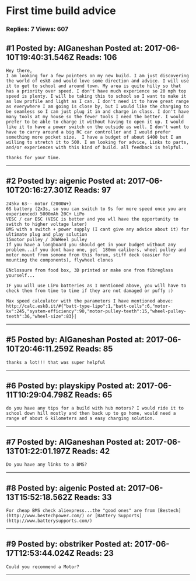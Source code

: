 # First time build advice

### Replies: 7 Views: 607

## \#1 Posted by: AIGaneshan Posted at: 2017-06-10T19:40:31.546Z Reads: 106

```
Hey there, 
I am looking for a few pointers on my new build. I am just discovering the world of esk8 and would love some direction and advice. I will use it to get to school and around town. My area is quite hilly so that has a priority over speed. I don't have much experience so 20 mph top speed is plenty. I will be taking this to school so I want to make it as low profile and light as I can. I don't need it to have great range as everywhere I am going is close by, but I would like the charging to be seamless so I can just plug it in and charge in class. I don't have many tools at my house so the fewer tools I need the better. I would prefer to be able to charge it without having to open it up. I would like it to have a power switch on the outside as well. I don't want to have to carry around a big RC car controller and I would prefer something more pocket size.  I have a budget of about $400 but I am willing to stretch it to 500. I am looking for advice, Links to parts, and/or experiences with this kind of build. all feedback is helpful.

thanks for your time.
```

---
## \#2 Posted by: aigenic Posted at: 2017-06-10T20:16:27.301Z Reads: 97

```
245kv 63-- motor (2000W+)
6S battery (2x3s, so you can switch to 9s for more speed once you are experienced) 5000mAh 20C+ LiPo
VESC / car ESC (VESC is better and you wll have the opportunity to switch to higher voltage later)
BMS with a switch + power supply (I cant give any advice about it) for ultimate plug and play solution
15motor pulley / 36WHeel pulley
If you have a longboard you should get in your budget without any problem...if you dont have one, get  180mm calibers, wheel pulley and motor mount from somone from this forum, stiff deck (easier for mounting the components), flywheel clones

ENclossure from food box, 3D printed or make one from fibreglass yourself...

IF you will use LiPo batteries as I mentioned above, you will have to check them from time to time if they are not damaged or puffy :)

Max speed calculator with the parameters I have mentioned above: http://calc.esk8.it/#{"batt-type-lipo":1,"batt-cells":6,"motor-kv":245,"system-efficiency":90,"motor-pulley-teeth":15,"wheel-pulley-teeth":36,"wheel-size":83}|
```

---
## \#5 Posted by: AIGaneshan Posted at: 2017-06-10T20:46:11.259Z Reads: 85

```
thanks a lot!!! that was super helpful
```

---
## \#6 Posted by: playskipy Posted at: 2017-06-11T10:29:04.798Z Reads: 65

```
do you have any tips for a build with hub motors? I would ride it to school down hill mostly and then back up to go home, would need a range of about 6 kilometers and a easy charging solution.
```

---
## \#7 Posted by: AIGaneshan Posted at: 2017-06-13T01:22:01.197Z Reads: 42

```
Do you have any links to a BMS?
```

---
## \#8 Posted by: aigenic Posted at: 2017-06-13T15:52:18.562Z Reads: 33

```
For cheap BMS check aliexpress...the "good ones" are from [Bestech](http://www.bestechpower.com/) or [Battery Supports](http://www.batterysupports.com/)
```

---
## \#9 Posted by: obstriker Posted at: 2017-06-17T12:53:44.024Z Reads: 23

```
Could you recommend a Motor?
```

---
